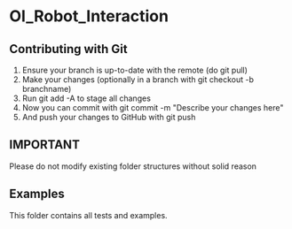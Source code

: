 # OI_Robot_Interaction


## Contributing with Git
1.	Ensure your branch is up-to-date with the remote (do git pull)
2.	Make your changes (optionally in a branch with git checkout -b branchname)
3.	Run git add -A to stage all changes
4.	Now you can commit with git commit -m "Describe your changes here"
5.	And push your changes to GitHub with git push

## IMPORTANT
Please do not modify existing folder structures without solid reason

## Examples
This folder contains all tests and examples.
